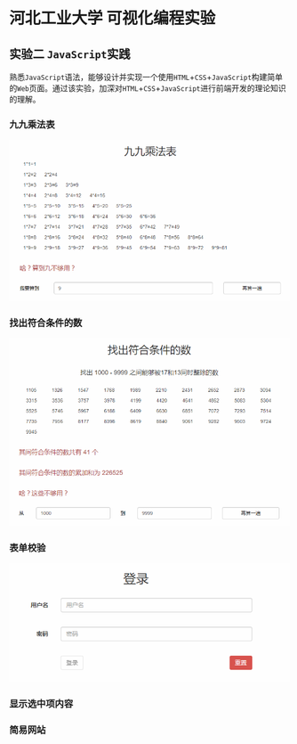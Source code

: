 # 河北工业大学 可视化编程实验

## 实验二 `JavaScript`实践

熟悉`JavaScript`语法，能够设计并实现一个使用`HTML`+`CSS`+`JavaScript`构建简单的`Web`页面。通过该实验，加深对`HTML`+`CSS`+`JavaScript`进行前端开发的理论知识的理解。

### 九九乘法表

![九九乘法表](multiplication/assets/effect.png)

### 找出符合条件的数

![找出符合条件的数](search/assets/effect.png)

### 表单校验

![表单校验](form-validate/assets/effect.png)

### 显示选中项内容

### 简易网站
